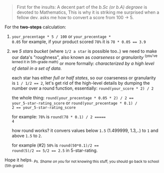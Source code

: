 <!--more-->

<blockquote>First for the insults:
  A decent part of the <em>b.Sc (or b.A) degraee</em> is devoted to Mathematics,
  This is why it is striking me surprised when a fellow dev. asks me how to convert a score from 100 -> 5.</blockquote>

For the <strong>two-steps</strong> calculation:
  1.  <code>your_precentage * 5 / 100</code>  or  <code>your_precentage * 0.05</code>
      for example, if your product scored <code>78%</code> it is <code>78 * 0.05 == 3.9</code>
  2.  we <em>5 stars bucket</em> (where <code>1/2 a star</code> is possible too..)
      we need to make our data's "roughness", also known as <em>coarseness</em> or <em>granularity</em> <sup>(you've lerned it in 5th-grade math)</sup>
      or more formally: <em>characterized by a high level of detail in a set of data.</em>
      
      each star has either <em>full or half states</em>, so our coarseness or granularity is <code>1 / 1/2 == 2</code>,
      let's get rid of the high-level details by dumping the number over a round function, essentially:
      <code>round(your_score * 2) / 2</code>
      
      the whole thing:
      <code>round(your_precentage * 0.05 * 2) / 2 == your_5-star-rating_score</code>
      or
      <code>round(your_precentage * 0.1) / 2 == your_5-star-rating_score</code>
      
      for example: <code>78%</code> is
      <code>round(78 * 0.1) / 2 ===== 4</code>
      
      how round works? it convers values below <code>1.5</code> (1.499999, 1.3,..) to <code>1</code> and above <code>1.5</code> to <code>2</code>.
      
      for example (#2)  <code>50%</code> is 
      <code>round(50*0.1)/2 == round(5)/2 == 5/2 == 2.5</code> in 5-star-rating.


Hope it helps.
<sub>
<em>Ps.</em>
<em>Shame on you</em> for not knowing this stuff,
you should go back to school (5th grade)
</sub>